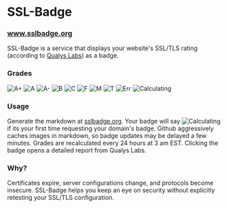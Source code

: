 SSL-Badge
=========

### www.sslbadge.org

SSL-Badge is a service that displays your website's SSL/TLS rating (according to [Qualys Labs](https://www.ssllabs.com/ssltest/)) as a badge.


### Grades

![A+](http://img.shields.io/badge/SSL-A%2B-brightgreen.svg)
![A](http://img.shields.io/badge/SSL-A-brightgreen.svg)
![A-](http://img.shields.io/badge/SSL-A---brightgreen.svg)
![B](http://img.shields.io/badge/SSL-B-orange.svg)
![C](http://img.shields.io/badge/SSL-C-red.svg)
![F](http://img.shields.io/badge/SSL-F-red.svg)
![M](http://img.shields.io/badge/SSL-M-red.svg)
![T](http://img.shields.io/badge/SSL-T-red.svg)
![Err](http://img.shields.io/badge/SSL-Err-lightgrey.svg)
![Calculating](http://img.shields.io/badge/SSL-Calculating-lightgrey.svg)

### Usage

Generate the markdown at [sslbadge.org](http://sslbadge.org).  Your badge will say ![Calculating](http://img.shields.io/badge/SSL-Calculating-lightgrey.svg) if its your first time requesting your domain's badge.  Github aggressively caches images in markdown, so badge updates may be delayed a few minutes.  Grades are recalculated every 24 hours at 3 am EST.  Clicking the badge opens a detailed report from Qualys Labs.


### Why?

Certificates expire, server configurations change, and protocols become insecure. SSL-Badge helps you keep an eye on security without explicitly retesting your SSL/TLS configuration.
